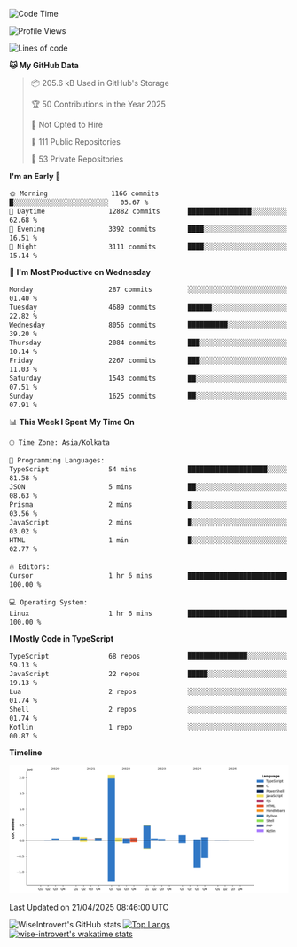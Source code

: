 <!--START_SECTION:waka-->
![Code Time](http://img.shields.io/badge/Code%20Time-2%2C330%20hrs%2033%20mins-blue)

![Profile Views](http://img.shields.io/badge/Profile%20Views-0-blue)

![Lines of code](https://img.shields.io/badge/From%20Hello%20World%20I%27ve%20Written-3.6%20million%20lines%20of%20code-blue)

**🐱 My GitHub Data** 

> 📦 205.6 kB Used in GitHub's Storage 
 > 
> 🏆 50 Contributions in the Year 2025
 > 
> 🚫 Not Opted to Hire
 > 
> 📜 111 Public Repositories 
 > 
> 🔑 53 Private Repositories 
 > 
**I'm an Early 🐤** 

```text
🌞 Morning                1166 commits        █░░░░░░░░░░░░░░░░░░░░░░░░   05.67 % 
🌆 Daytime                12882 commits       ████████████████░░░░░░░░░   62.68 % 
🌃 Evening                3392 commits        ████░░░░░░░░░░░░░░░░░░░░░   16.51 % 
🌙 Night                  3111 commits        ████░░░░░░░░░░░░░░░░░░░░░   15.14 % 
```
📅 **I'm Most Productive on Wednesday** 

```text
Monday                   287 commits         ░░░░░░░░░░░░░░░░░░░░░░░░░   01.40 % 
Tuesday                  4689 commits        ██████░░░░░░░░░░░░░░░░░░░   22.82 % 
Wednesday                8056 commits        ██████████░░░░░░░░░░░░░░░   39.20 % 
Thursday                 2084 commits        ███░░░░░░░░░░░░░░░░░░░░░░   10.14 % 
Friday                   2267 commits        ███░░░░░░░░░░░░░░░░░░░░░░   11.03 % 
Saturday                 1543 commits        ██░░░░░░░░░░░░░░░░░░░░░░░   07.51 % 
Sunday                   1625 commits        ██░░░░░░░░░░░░░░░░░░░░░░░   07.91 % 
```


📊 **This Week I Spent My Time On** 

```text
🕑︎ Time Zone: Asia/Kolkata

💬 Programming Languages: 
TypeScript               54 mins             ████████████████████░░░░░   81.58 % 
JSON                     5 mins              ██░░░░░░░░░░░░░░░░░░░░░░░   08.63 % 
Prisma                   2 mins              █░░░░░░░░░░░░░░░░░░░░░░░░   03.56 % 
JavaScript               2 mins              █░░░░░░░░░░░░░░░░░░░░░░░░   03.02 % 
HTML                     1 min               █░░░░░░░░░░░░░░░░░░░░░░░░   02.77 % 

🔥 Editors: 
Cursor                   1 hr 6 mins         █████████████████████████   100.00 % 

💻 Operating System: 
Linux                    1 hr 6 mins         █████████████████████████   100.00 % 
```

**I Mostly Code in TypeScript** 

```text
TypeScript               68 repos            ███████████████░░░░░░░░░░   59.13 % 
JavaScript               22 repos            █████░░░░░░░░░░░░░░░░░░░░   19.13 % 
Lua                      2 repos             ░░░░░░░░░░░░░░░░░░░░░░░░░   01.74 % 
Shell                    2 repos             ░░░░░░░░░░░░░░░░░░░░░░░░░   01.74 % 
Kotlin                   1 repo              ░░░░░░░░░░░░░░░░░░░░░░░░░   00.87 % 
```



**Timeline**

![Lines of Code chart](https://raw.githubusercontent.com/wise-introvert/wise-introvert/master/assets/bar_graph.png)


 Last Updated on 21/04/2025 08:46:00 UTC
<!--END_SECTION:waka-->

![WiseIntrovert's GitHub stats](https://github-readme-stats.vercel.app/api?username=wise-introvert&count_private=true&show_icons=true)
[![Top Langs](https://github-readme-stats.vercel.app/api/top-langs/?username=wise-introvert&langs_count=10)](https://github.com/anuraghazra/github-readme-stats)
[![wise-introvert's wakatime stats](https://github-readme-stats.vercel.app/api/wakatime?username=wiseintrovert)](https://github.com/anuraghazra/github-readme-stats)
